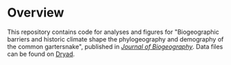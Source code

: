 # Overview
This repository contains code for analyses and figures for "Biogeographic barriers and historic climate shape the phylogeography and demography of the common gartersnake", published in <a href="https://onlinelibrary.wiley.com/doi/10.1111/jbi.14709"><i>Journal of Biogeography</i></a>. Data files can be found on <a href="https://datadryad.org/dataset/doi:10.5061/dryad.280gb5mtm">Dryad</a>.

